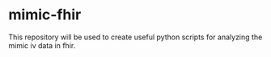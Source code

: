 # mimic-fhir
This repository will be used to create useful python scripts for analyzing the mimic iv data in fhir. 
